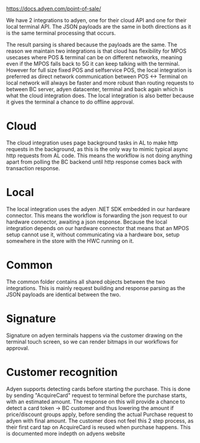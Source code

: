 https://docs.adyen.com/point-of-sale/

We have 2 integrations to adyen, one for their cloud API and one for their local terminal API.
The JSON payloads are the same in both directions as it is the same terminal processing that occurs.

The result parsing is shared because the payloads are the same.
The reason we maintain two integrations is that cloud has flexibility for MPOS usecases where POS & terminal can be on different networks, 
meaning even if the MPOS falls back to 5G it can keep talking with the terminal.
However for full size fixed POS and selfservice POS, the local integration is preferred as direct network communication between POS <-> Terminal
on local network will always be faster and more robust than routing requests to between BC server, adyen datacenter, terminal and back again which is what the cloud integration does.
The local integration is also better because it gives the terminal a chance to do offline approval. 

# Cloud
The cloud integration uses page background tasks in AL to make http requests in the background, as this is the only way to
mimic typical async http requests from AL code.
This means the workflow is not doing anything apart from polling the BC backend until http response comes back with transaction response.

# Local 
The local integration uses the adyen .NET SDK embedded in our hardware connector.
This means the workflow is forwarding the json request to our hardware connector, awaiting a json response.
Because the local integration depends on our hardware connector that means that an MPOS setup cannot use it, without communicating via a hardware box, setup somewhere in the store with the HWC running on it.

# Common 
The common folder contains all shared objects between the two integrations. This is mainly request building and response parsing as the JSON payloads are identical between the two.

# Signature
Signature on adyen terminals happens via the customer drawing on the terminal touch screen, so we can render bitmaps in our workflows for approval.


# Customer recognition
Adyen supports detecting cards before starting the purchase.
This is done by sending "AcquireCard" request to terminal before the purchase starts, with an estimated amount.
The response on this will provide a chance to detect a card token -> BC customer and thus lowering the amount if price/discount groups apply, before
sending the actual Purchase request to adyen with final amount.
The customer does not feel this 2 step process, as their first card tap on AcquireCard is reused when purchase happens.
This is documented more indepth on adyens website

